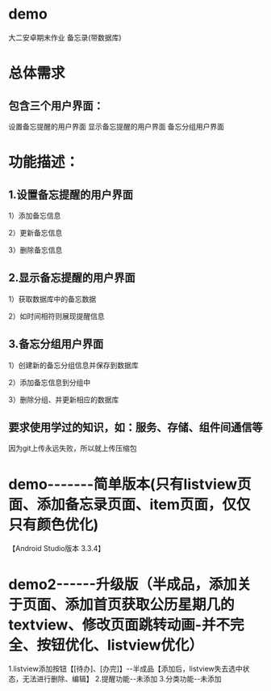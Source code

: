 # demo
大二安卓期末作业   备忘录(带数据库)
# 总体需求
## 包含三个用户界面：
设置备忘提醒的用户界面
显示备忘提醒的用户界面
备忘分组用户界面

# 功能描述：
## 1.设置备忘提醒的用户界面
1）添加备忘信息

2）更新备忘信息

3）删除备忘信息

## 2.显示备忘提醒的用户界面
1）获取数据库中的备忘数据

2）如时间相符则展现提醒信息

## 3.备忘分组用户界面
1）创建新的备忘分组信息并保存到数据库

2）添加备忘信息到分组中

3）删除分组、并更新相应的数据库

## 要求使用学过的知识，如：服务、存储、组件间通信等
因为git上传永远失败，所以就上传压缩包


# demo-------简单版本(只有listview页面、添加备忘录页面、item页面，仅仅只有颜色优化)
【Android Studio版本 3.3.4】
# demo2------升级版（半成品，添加关于页面、添加首页获取公历星期几的textview、修改页面跳转动画-并不完全、按钮优化、listview优化）
1.listview添加按钮【[待办]、[办完]】--半成品【添加后，listview失去选中状态，无法进行删除、编辑】
2.提醒功能--未添加
3.分类功能--未添加
